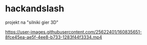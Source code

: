 # hackandslash
projekt na "silniki gier 3D"


https://user-images.githubusercontent.com/25622401/160835651-8fce45ea-ae5f-4ee8-b733-1283f44f3334.mp4

